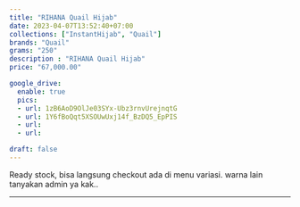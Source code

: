 ```yaml
---
title: "RIHANA Quail Hijab"
date: 2023-04-07T13:52:40+07:00
collections: ["InstantHijab", "Quail"]
brands: "Quail"
grams: "250"
description : "RIHANA Quail Hijab"
price: "67,000.00"

google_drive:
  enable: true
  pics:
  - url: 1zB6AoD9OlJe03SYx-Ubz3rnvUrejnqtG
  - url: 1Y6fBoQqt5XSOUwUxj14f_BzDQ5_EpPIS
  - url: 
  - url: 

draft: false
---
```


Ready stock, bisa langsung checkout ada di menu variasi.
warna lain tanyakan admin ya kak..

----------    
 
